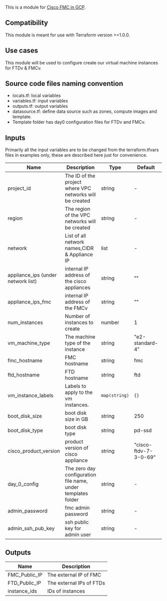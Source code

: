 This is a module for [Cisco FMC in GCP](https://www.cisco.com/c/en/us/td/docs/security/firepower/quick_start/fmcv/fpmc-virtual/fpmc-virtual-gcp.html). 


## Compatibility

This module is meant for use with Terraform version >=1.0.0.

## Use cases
This module will be used to configure create our virtual machine instances for FTDv & FMCv.

## Source code files naming convention

* locals.tf: local variables
* variables.tf: input variables
* outputs.tf: output variables
* datasource.tf: define data source such as zones, compute images and template.
* Template folder has day0 configuration files for FTDv and FMCv.

## Inputs

Primarily all the input variables are to be changed from the terraform.tfvars files in examples only, these are described here just for convenience.

| Name | Description | Type | Default | Required |
|------|-------------|------|---------|:--------:|
| project_id | The ID of the project where VPC networks will be created | string | - | yes |
| region | The region of the VPC networks will be created | string | - | yes |
| network| List of all network names,CIDR & Appliance IP | list| - | yes |
| appliance_ips (under network list)| internal IP address of the cisco appliances | string | "" | yes|
| appliance_ips_fmc| internal IP address of the FMCv | string | "" | yes|
| num_instances | Number of instances to create | number | 1 | yes |
| vm_machine_type | The machine type of the instance | string | "e2-standard-4" | yes |
| fmc_hostname |  FMC hostname | string | fmc | no |
| ftd_hostname |  FTD hostname | string | ftd | no |
| vm\_instance\_labels | Labels to apply to the vm instances. | `map(string)` | `{}` | no |
| boot_disk_size | boot disk size in GB | string | 250 | no |
| boot_disk_type | boot disk type | string | pd-ssd | no |
| cisco_product_version | product version of cisco appliance | string| "cisco-ftdv-7-3-0-69" | no |
| day_0_config | The zero day configuration file name, under templates folder|string| - | no |
| admin_password | fmc admin password | string | - | no | 
| admin_ssh_pub_key| ssh public key for admin user | string| - | Yes |

## Outputs

| Name | Description |
|------|-------------|
| FMC_Public_IP | The external IP of FMC |
| FTD_Public_IP| The external IPs of FTDs|
| instance_ids| IDs of instances|
